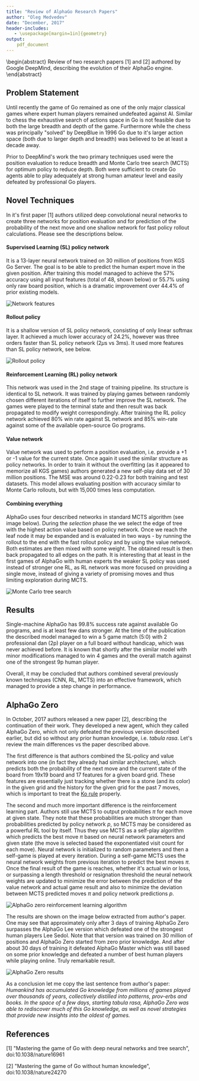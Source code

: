 ```yaml
---
title: "Review of AlphaGo Research Papers"
author: "Oleg Medvedev"
date: "December, 2017"
header-includes:
   - \usepackage[margin=1in]{geometry}
output:
    pdf_document
---
```

\begin{abstract}
Review of two research papers [1] and [2] authored by Google DeepMind, describing the evolution of their AlphaGo engine.
\end{abstract}


## Problem Statement
Until recently the game of Go remained as one of the only major classical games where expert human players remained undefeated against AI. Similar to chess the exhaustive search of actions space in Go is not feasible due to both the large breadth and depth of the game. Furthermore while the chess was principally "solved" by DeepBlue in 1996 Go due to it's larger action space (both due to larger depth and breadth) was believed to be at least a decade away.

Prior to DeepMind's work the two primary techniques used were the position evaluation to reduce breadth and Monte Carlo tree search (MCTS) for optimum policy to reduce depth. Both were sufficient to create Go agents able to play adequately at strong human amateur level and easily defeated by professional Go players.

## Novel Techniques
In it's first paper [1] authors utilized deep convolutional neural networks to create three networks for position evaluation and for prediction of the probability of the next move and one shallow network for fast policy rollout calculations. Please see the descriptions below.

#### Supervised Learning (SL) policy network
It is a 13-layer neural network trained on 30 million of positions from KGS Go Server. The goal is to be able to predict the human expert move in the given position. After training this model managed to achieve the 57% accuracy using all input features (total of 48, shown below) or 55.7% using only raw board position, which is a dramatic improvement over 44.4% of prior existing models.

![Network features](/Users/om/Documents/Udacity/AIND/AIND-Isolation/images/network_features.png)

#### Rollout policy
It is a shallow version of SL policy network, consisting of only linear softmax layer. It achieved a much lower accuracy of 24.2%, however was three orders faster than SL policy network (2$\mu$s vs 3ms). It used more features than SL policy network, see below.

![Rollout policy](/Users/om/Documents/Udacity/AIND/AIND-Isolation/images/rollout.png)

#### Reinforcement Learning (RL) policy network
This network was used in the 2nd stage of training pipeline. Its structure is identical to SL network. It was trained by playing games between randomly chosen different iterations of itself to further improve the SL network. The games were played to the terminal state and then result was back propagated to modify weight correspondingly. After training the RL policy network achieved 80% win rate against SL network and 85% win-rate against some of the available open-source Go programs.

#### Value network
Value network was used to perform a position evaluation, i.e. provide a +1 or -1 value for the current state. Once again it used the similar structure as policy networks. In order to train it without the overfitting (as it appeared to memorize all KGS games) authors generated a new self-play data set of 30 million positions. The MSE was around 0.22-0.23 for both training and test datasets. This model allows evaluating position with accuracy similar to Monte Carlo rollouts, but with 15,000 times less computation.


#### Combining everything
AlphaGo uses four described networks in standard MCTS algorithm (see image below). During the _selection_ phase the we select the edge of tree with the highest action value based on policy network. Once we reach the leaf node it may be expanded and is evaluated in two ways - by running the rollout to the end with the fast rollout policy and by using the value network. Both estimates are then mixed with some weight. The obtained result is then back propagated to all edges on the path. It is interesting that at least in the first games of AlphaGo with human experts the weaker SL policy was used instead of stronger one RL, as RL network was more focused on providing a single move, instead of giving a variety of promising moves and thus limiting exploration during MCTS.

![Monte Carlo tree search](/Users/om/Documents/Udacity/AIND/AIND-Isolation/images/alphago_mcts.png)

## Results
Single-machine AlphaGo has 99.8% success rate against available Go programs, and is at least few dans stronger. At the time of the publication the described model managed to win a 5 game match (5:0) with 2 professional dan (2p) player on a full board without handicap, which was never achieved before. It is known that shortly after the similar model with minor modifications managed to win 4 games and the overall match against one of the strongest 9p human player.

Overall, it may be concluded that authors combined several previously known techniques (CNN, RL, MCTS) into an effective framework, which managed to provide a step change in performance.

## AlphaGo Zero
In October, 2017 authors released a new paper [2], describing the continuation of their work. They developed a new agent, which they called AlphaGo Zero, which not only defeated the previous version described earlier, but did so without any prior human knowledge, i.e. _tabula rasa_. Let's review the main differences vs the paper described above.

The first difference is that authors combined the SL-policy and value network into one (in fact they already had similar architecture), which predicts both the probability of the next move and the current state of the board from 19x19 board and 17 features for a given board grid. These features are essentially just tracking whether there is a stone (and its color) in the given grid and the history for the given grid for the past 7 moves, which is important to treat the [Ko rule](https://senseis.xmp.net/?Ko) properly.

The second and much more important difference is the reinforcement learning part. Authors still use MCTS to output probabilities $\pi$ for each move at given state. They note that these probabilities are much stronger than probabilities predicted by policy network $p$, so MCTS may be considered as a powerful RL tool by itself. Thus they use MCTS as a self-play algorithm which predicts the best move $\pi$ based on neural network parameters and given state (the move is selected based the exponentiated visit count for each move). Neural network is initialized to random parameters and then a self-game is played at every iteration. During a self-game MCTS uses the neural network weights from previous iteration to predict the best moves $\pi$. Once the final result of the game is reaches, whether it's actual win or loss, or surpassing a length threshold or resignation threshold the neural network weights are updated to minimize the error between the prediction of the value network and actual game result and also to minimize the deviation between MCTS predicted moves $\pi$ and policy network predictions $p$.

![AlphaGo zero reinforcement learning algorithm](/Users/om/Documents/Udacity/AIND/AIND-Isolation/images/alphazero_mcts.png)

The results are shown on the image below extracted from author's paper. One may see that approximately only after 3 days of training AlphaGo Zero surpasses the AlphaGo Lee version which defeated one of the strongest human players Lee Sedol. Note that that version was trained on 30 million of positions and AlphaGo Zero started from zero prior knowledge. And after about 30 days of training it defeated AlphaGo Master which was still based on some prior knowledge and defeated a number of best human players while playing online. Truly remarkable result.

![AlphaGo Zero results](/Users/om/Documents/Udacity/AIND/AIND-Isolation/images/alphazero_results.png)

As a conclusion let me copy the last sentence from author's paper: _Humankind has accumulated Go knowledge from millions of games played over thousands of years, collectively distilled into patterns, prov-erbs and books. In the space of a few days, starting tabula rasa, AlphaGo Zero was able to rediscover much of this Go knowledge, as well as novel strategies that provide new insights into the oldest of games._

## References
[1] "Mastering the game of Go with deep neural networks and tree search", doi:10.1038/nature16961

[2] "Mastering the game of Go without human knowledge", doi:10.1038/nature24270
